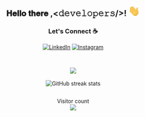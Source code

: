 <div align="center">
<h2> 𝐇𝐞𝐥𝐥𝐨 𝐭𝐡𝐞𝐫𝐞 ,<𝚍𝚎𝚟𝚎𝚕𝚘𝚙𝚎𝚛𝚜/>! <img src="https://github.com/ABSphreak/ABSphreak/blob/master/gifs/Hi.gif" width="30px"></h2>
</div>

<div align="center">

  ### Let's Connect :coffee:
<p align="center">
	<a href="https://www.linkedin.com/in/umeshpawar08/"><img src="https://img.icons8.com/color/2x/linkedin-circled.png" alt="LinkedIn"/></a>
	<a href="https://www.instagram.com/umeshpawar._/"><img src="https://img.icons8.com/color/2x/instagram-new.png" alt="Instagram"/></a>
</p>
	
<br />

<!--
[![GitHub stats](https://github-readme-stats.vercel.app/api?username=amandewatnitrr&count_private=true&show_icons=true&theme=algolia&&include_all_commits=true)](https://github.com/amandewatnitrr/github-readme-stats-1)    [![Top Langs](https://github-readme-stats.vercel.app/api/top-langs/?username=amandewatnitrr)](https://github.com/amandewatnitrr/github-readme-stats-1)-->
<p align="center">
  <a href="https://github.com/up-the-dev">
    <img height="180em" src="https://github-readme-stats.vercel.app/api?username=up-the-dev&count_private=true&show_icons=true&theme=algolia&&include_all_commits=true"/>
  
  </a>
</p>
	 

![GitHub streak stats](https://github-readme-streak-stats.herokuapp.com/?user=up-the-dev) 

##
<p align="center"> 
  Visitor count<br>
  <img src="https://profile-counter.glitch.me/up-the-dev/count.svg" />
</p>
